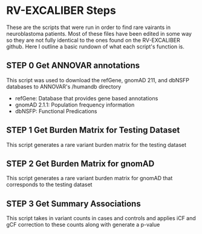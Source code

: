 # RV-EXCALIBER Steps

These are the scripts that were run in order to find rare vairants in neuroblastoma patients. Most of these files have been edited in some way so they are not fully identical to the ones found on the RV-EXCALIBER github. Here I outline a basic rundown of what each script's function is.

## STEP 0 Get ANNOVAR annotations

This script was used to download the refGene, gnomAD 211, and dbNSFP databases to ANNOVAR's /humandb directory
- refGene: Database that provides gene based annotations
- gnomAD 2.1.1: Population frequency information
- dbNSFP: Functional Predications

## STEP 1 Get Burden Matrix for Testing Dataset

This script generates a rare variant burden matrix for the testing dataset

## STEP 2 Get Burden Matrix for gnomAD

This script generates a rare variant burden matrix for gnomAD that corresponds to the testing dataset

## STEP 3 Get Summary Associations

This script takes in variant counts in cases and controls and applies iCF and gCF correction to these counts along with generate a p-value 
